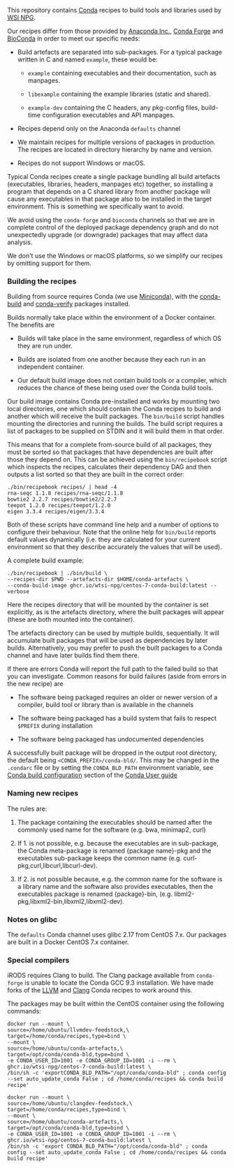 This repository contains [Conda](https://conda.io) recipes to build
tools and libraries used by [WSI NPG](https://github.com/wtsi-npg).

Our recipes differ from those provided by
[Anaconda Inc.](https://github.com/AnacondaRecipes),
[Conda Forge](https://conda-forge.org) and
[BioConda](https://bioconda.github.io/) in order to meet our specific
needs:

* Build artefacts are separated into sub-packages. For a typical
  package written in C and named `example`, these would be:

  * `example` containing executables and their documentation, such
    as manpages.

  * `libexample` containing the example libraries (static and shared).

  * `example-dev` containing the C headers, any pkg-config files,
    build-time configuration executables and API manpages.

* Recipes depend only on the Anaconda `defaults` channel

* We maintain recipes for multiple versions of packages in
  production. The recipes are located in directory hierarchy by name
  and version.

* Recipes do not support Windows or macOS.

Typical Conda recipes create a single package bundling all build
artefacts (executables, libraries, headers, manpages etc) together, so
installing a program that depends on a C shared library from another
package will cause any executables in that package also to be
installed in the target environment. This is something we specifically
want to avoid.

We avoid using the `conda-forge` and `bioconda` channels so that we
are in complete control of the deployed package dependency graph and
do not unexpectedly upgrade (or downgrade) packages that may affect
data analysis.

We don't use the Windows or macOS platforms, so we simplify our
recipes by omitting support for them.

### Building the recipes ###

Building from source requires Conda (we use
[Miniconda](https://docs.conda.io/en/latest/miniconda.html)), with the
[conda-build](https://github.com/conda/conda-build) and
[conda-verify](https://github.com/conda/conda-verify) packages
installed.

Builds normally take place within the environment of a Docker
container. The benefits are

* Builds will take place in the same environment, regardless of which
  OS they are run under.

* Builds are isolated from one another because they each run in an
  independent container.

* Our default build image does not contain build tools or a compiler,
  which reduces the chance of these being used over the Conda build
  tools.

Our build image contains Conda pre-installed and works by mounting two
local directories, one which should contain the Conda recipes to build
and another which will receive the built packages. The
`bin/build` script handles mounting the directories and running
the builds. The build script requires a list of packages to be
supplied on STDIN and it will build them in that order.

This means that for a complete from-source build of all packages, they
must be sorted so that packages that have dependencies are built after
those they depend on. This can be achieved using the
`bin/recipebook` script which inspects the recipes,
calculates their dependency DAG and then outputs a list sorted so that
they are built in the correct order:

    ./bin/recipebook recipes/ | head -4
    rna-seqc 1.1.8 recipes/rna-seqc/1.1.8
    bowtie2 2.2.7 recipes/bowtie2/2.2.7
    teepot 1.2.0 recipes/teepot/1.2.0
    eigen 3.3.4 recipes/eigen/3.3.4

Both of these scripts have command line help and a number of options
to configure their behaviour. Note that the online help for `bin/build`
reports default values dynamically (i.e. they are calculated for your
current environment so that they describe accurately the values that
will be used).

A complete build example:

    ./bin/recipebook | ./bin/build \
    --recipes-dir $PWD --artefacts-dir $HOME/conda-artefacts \
    --conda-build-image ghcr.io/wtsi-npg/centos-7-conda-build:latest --verbose

Here the recipes directory that will be mounted by the container is
set explicitly, as is the artefacts directory, where the built
packages will appear (these are both mounted into the container).

The artefacts directory can be used by multiple builds,
sequentially. It will accumulate built packages that will be used as
dependencies by later builds. Alternatively, you may prefer to push
the built packages to a Conda channel and have later builds find them
there.

If there are errors Conda will report the full path to the failed
build so that you can investigate. Common reasons for build failures
(aside from errors in the new recipe) are

* The software being packaged requires an older or newer version of a
  compiler, build tool or library than is available in the channels

* The software being packaged has a build system that fails to
  respect `$PREFIX` during installation

* The software being packaged has undocumented dependencies

A successfully built package will be dropped in the output root
directory, the default being `<CONDA_PREFIX>/conda-bld/`. This may be
changed in the `.condarc` file or by setting the `CONDA_BLD_PATH`
environment variable, see
[Conda build configuration](https://conda.io/docs/user-guide/configuration/use-condarc.html#specify-conda-build-output-root-directory-root-dir)
section of the
[Conda User guide](https://conda.io/docs/user-guide/index.html)


### Naming new recipes ###

The rules are:

1. The package containing the executables should be named after the
commonly used name for the software (e.g. bwa, minimap2, curl)

2. If 1. is not possible, e.g. because the executables are in
sub-package, the Conda meta-package is renamed {package name}-pkg and
the executables sub-package keeps the common name
(e.g. curl-pkg,curl,libcurl,libcurl-dev).

3. If 2. is not possible because, e.g. the common name for the software
is a library name and the software also provides executables, then the
executables package is renamed {package}-bin,
(e.g. libml2-pkg,libxml2-bin,libxml2,libxml2-dev).


### Notes on glibc ###

The `defaults` Conda channel uses glibc 2.17 from CentOS 7.x. Our packages 
are built in a Docker CentOS 7.x container.

### Special compilers ###

iRODS requires Clang to build. The Clang package available from 
`conda-forge` is unable to locate the Conda GCC 9.3 installation. We have 
made forks of the [LLVM](https://github.com/wtsi-npg/llvmdev-feedstock) and 
[Clang](https://github.com/wtsi-npg/clangdev-feedstock) Conda recipes to 
work around this.

The packages may be built within the CentOS container using the following 
commands:

    docker run --mount \
    source=/home/ubuntu/llvmdev-feedstock,\
    target=/home/conda/recipes,type=bind \
    --mount \
    source=/home/ubuntu/conda-artefacts,\
    target=/opt/conda/conda-bld,type=bind \
    -e CONDA_USER_ID=1001 -e CONDA_GROUP_ID=1001 -i --rm \
    ghcr.io/wtsi-npg/centos-7-conda-build:latest \ 
    /bin/sh -c 'exportCONDA_BLD_PATH="/opt/conda/conda-bld" ; conda config --set auto_update_conda False ; cd /home/conda/recipes && conda build recipe'

    docker run --mount \
    source=/home/ubuntu/clangdev-feedstock,\
    target=/home/conda/recipes,type=bind \
    --mount \
    source=/home/ubuntu/conda-artefacts,\
    target=/opt/conda/conda-bld,type=bind \
    -e CONDA_USER_ID=1001 -e CONDA_GROUP_ID=1001 -i --rm \
    ghcr.io/wtsi-npg/centos-7-conda-build:latest \
    /bin/sh -c 'export CONDA_BLD_PATH="/opt/conda/conda-bld" ; conda config --set auto_update_conda False ; cd /home/conda/recipes && conda build recipe'
